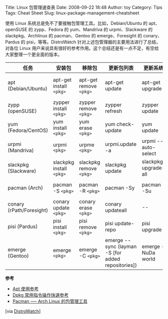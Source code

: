 Title: Linux 包管理速查表
Date: 2008-09-22 18:48
Author: toy
Category: Tips
Tags: Cheat Sheet
Slug: linux-package-management-cheatsheet

使用 Linux 系统总是免不了要接触包管理工具。比如，Debian/Ubuntu 的 apt、openSUSE 的 zypp、Fedora 的 yum、Mandriva 的 urpmi、Slackware 的 slackpkg、Archlinux 的 pacman、Gentoo 的 emerge、Foresight 的 conary、Pardus 的 pisi，等等。DistroWatch 针对上述包管理器的主要用法进行了总结，对各位 Linux 用户来说具有很好的参考作用。这个总结还是有一点不足，有空给大家整理一个更全面的版本。

<!-- PELICAN_END_SUMMARY -->

任务 | 安装包 | 移除包 | 更新包列表 | 更新系统 | 列出源 | 添加源 | 移除源 | 搜索包 | 列出已安装的包
---- | ------ | ------ | ---------- | -------- | ------ | ------ | ------ | ------ | --------------
apt (Debian/Ubuntu) | apt-get install `<pkg>` | apt-get remove `<pkg>` | apt-get update | apt-get upgrade | cat /etc/apt/sources.list | (edit /etc/apt/sources.list) | (edit /etc/apt/sources.list) | apt-cache search `<pkg>` | dpkg -l
zypp (openSUSE) | zypper install `<pkg>` | zypper remove `<pkg>` | zypper refresh | zypper update | zypper repos | zypper addrepo `<path>` `<name>` | zypper removerepo `<name>` | zypper search `<pkg>` | rpm -qa
yum (Fedora/CentOS) | yum install `<pkg>` | yum erase `<pkg>` | yum check-update | yum update | yum repolist | (add `<repo>` to /etc/yum.repos.d/) | (remove `<repo>` from /etc/yum.repos.d/) | yum search `<pkg>` | rpm -qa
urpmi (Mandriva) | urpmi `<pkg>` | urpme `<pkg>` | urpmi.update -a | urpmi --auto-select | urpmq --list-media | urpmi.addmedia `<name>` `<path>` | urpmi.removemedia `<media>` | urpmf `<pkg>` | rpm -qa
slackpkg (Slackware) | slackpkg install `<pkg>` | slackpkg remove `<pkg>` | slackpkg update | slackpkg upgrade-all | cat /etc/slackpkg/mirrors | (edit /etc/slackpkg/mirrors) | (edit /etc/slackpkg/mirrors) | -- | ls /var/log/packages/
pacman (Arch) | pacman -S `<pkg>` | pacman -R `<pkg>` | pacman -Sy | pacman -Su | cat /etc/pacman.conf | (edit /etc/pacman.conf) | (edit /etc/pacman.conf) | pacman -Qs `<pkg>` | pacman -Qii
conary (rPath/Foresight) | conary update `<pkg>` | conary erase `<pkg>` | conary updateall | -- | -- | -- | conary query `<pkg>` | conary query
pisi (Pardus) | pisi install `<pkg>` | pisi remove `<pkg>` | pisi update-repo | pisi upgrade | pisi list-repo | pisi add-repo `<name>` `<path>` | pisi remove-repo `<name>` | pisi search `<pkg>` | pisi list-installed
emerge (Gentoo) | emerge `<pkg>` | emerge -C `<pkg>` | emerge --sync (layman -S [for added repositories]) | emerge -NuDa world | layman -L | layman -a | layman -d | emerge --search | `cat /var/lib/portage | more`

**参考**

-   [Apt 使用参考](http://linuxtoy.org/archives/apt_reference.html)
-   [Dpkg 常用指令操作快速参考](http://linuxtoy.org/archives/dpkg_reference.html)
-   [Pacman ── Arch Linux 的包管理工具](http://linuxtoy.org/archives/the-perfect-linux-desktop-arch-linux-2007-08-2-5.html)

[via [DistroWatch](http://distrowatch.com/weekly.php?issue=20080922)]
